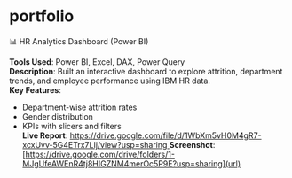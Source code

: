 # portfolio

📊 HR Analytics Dashboard (Power BI)

**Tools Used**: Power BI, Excel, DAX, Power Query  
**Description**: Built an interactive dashboard to explore attrition, department trends, and employee performance using IBM HR data.  
**Key Features**:
- Department-wise attrition rates
- Gender distribution
- KPIs with slicers and filters  
**Live Report**: [https://drive.google.com/file/d/1WbXm5vH0M4gR7-xcxUvv-5G4ETrx7LIj/view?usp=sharing ](url)
**Screenshot**:
[https://drive.google.com/drive/folders/1-MJgUfeAWEnR4tj8HIGZNM4merOc5P9E?usp=sharing](url)
